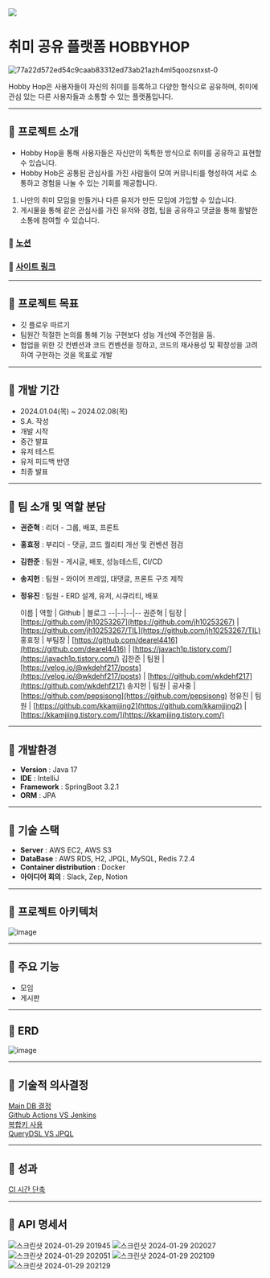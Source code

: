 <img src="https://capsule-render.vercel.app/api?type=waving&color=768CFF&height=160&text=HOBBY%20HOP!🐇&fontSize=100&fontColor=000000&section=footer&animation=fadeIn" />



# 취미 공유 플랫폼 **HOBBYHOP**
![77a22d572ed54c9caab83312ed73ab21azh4ml5qoozsnxst-0](https://github.com/hobby-hop/hobby-hop/assets/148298032/5d496bfe-c8a9-461a-a336-5632a14b62fe)

Hobby Hop은 사용자들이 자신의 취미를 등록하고 다양한 형식으로 공유하며, 취미에 관심 있는 다른 사용자들과 소통할 수 있는 플랫폼입니다.


---


## 🐇 프로젝트 소개
- Hobby Hop을 통해 사용자들은 자신만의 독특한 방식으로 취미를 공유하고 표현할 수 있습니다.
- Hobby Hob은 공통된 관심사를 가진 사람들이 모여 커뮤니티를 형성하여 서로 소통하고 경험을 나눌 수 있는 기회를 제공합니다.

1. 나만의 취미 모임을 만들거나 다른 유저가 만든 모임에 가입할 수 있습니다.
2. 게시물을 통해 같은 관심사를 가진 유저와 경험, 팁을 공유하고 댓글을 통해 활발한 소통에 참여할 수 있습니다.

### 🐇 [노션](https://teamsparta.notion.site/Hobby-Hop-75087879d9d94c0c9627d40e236ba049)
### 🐇 [사이트 링크](https://hobbyhop.site/login.html)



---


## 🐇 프로젝트 목표
- 깃 플로우 따르기
- 팀원간 적절한 논의를 통해 기능 구현보다 성능 개선에 주안점을 둠.
- 협업을 위한 깃 컨벤션과 코드 컨벤션을 정하고, 코드의 재사용성 및 확장성을 고려하여 구현하는 것을 목표로 개발


---


## 🐇 개발 기간 
- 2024.01.04(목) ~ 2024.02.08(목)
- S.A. 작성
- 개발 시작
- 중간 발표
- 유저 테스트
- 유저 피드백 반영
- 최종 발표


---

  
## 🐇 팀 소개 및 역할 분담
- **권준혁** : 리더   - 그룹, 배포, 프론트
- **홍효정** : 부리더 - 댓글, 코드 퀄리티 개선 및 컨벤션 점검
- **김한준** : 팀원   - 게시글, 배포, 성능테스트, CI/CD
- **송지헌** : 팀원   - 와이어 프레임, 대댓글, 프론트 구조 제작
- **정유진** : 팀원   - ERD 설계, 유저, 시큐리티, 배포

  이름 | 역할 | Github | 블로그 
--|--|--|--
 권준혁 | 팀장 | [https://github.com/jh10253267](https://github.com/jh10253267) | [https://github.com/jh10253267/TIL](https://github.com/jh10253267/TIL)
 홍효정 | 부팀장 | [https://github.com/dearel4416](https://github.com/dearel4416) | [https://javach1p.tistory.com/](https://javach1p.tistory.com/)
 김한준 | 팀원 | [https://velog.io/@wkdehf217/posts](https://velog.io/@wkdehf217/posts) | [https://github.com/wkdehf217](https://github.com/wkdehf217)
 송지헌 | 팀원 | 공사중 | [https://github.com/pepsisong](https://github.com/pepsisong)
 정유진 | 팀원 | [https://github.com/kkamjjing2](https://github.com/kkamjjing2) | [https://kkamjjing.tistory.com/](https://kkamjjing.tistory.com/)


---


## 🐇 개발환경
- **Version** : Java 17
- **IDE** : IntelliJ
- **Framework** : SpringBoot 3.2.1
- **ORM** : JPA


---


## 🐇 기술 스택
- **Server** : AWS EC2, AWS S3
- **DataBase** : AWS RDS, H2, JPQL, MySQL, Redis 7.2.4
- **Container distribution** : Docker
- **아이디어 회의** : Slack, Zep, Notion


---


## 🐇 프로젝트 아키텍처
![image](https://github.com/hobby-hop/hobby-hop/assets/45251507/3e742cea-f0f6-4107-a4ca-5c2d99af4bae)




---


## 🐇 주요 기능
- 모임
- 게시판

---


## 🐇 ERD
![image](https://github.com/hobby-hop/hobby-hop/assets/148298032/0ab02635-06e5-4f11-8d08-eea68875a1ba)


---


## 🐇 기술적 의사결정

[Main DB 결정](https://github.com/hobby-hop/hobby-hop/wiki/AWS-Mysql-RDS-VS-%EB%B3%84%EB%8F%84%EC%9D%98-Mysql-EC2-%EC%9D%B8%EC%8A%A4%ED%84%B4%EC%8A%A4)  
[Github Actions VS Jenkins](https://github.com/hobby-hop/hobby-hop/wiki/AWS-Mysql-RDS-VS-%EB%B3%84%EB%8F%84%EC%9D%98-Mysql-EC2-%EC%9D%B8%EC%8A%A4%ED%84%B4%EC%8A%A4)  
[복합키 사용](https://github.com/hobby-hop/hobby-hop/wiki/%EB%B3%B5%ED%95%A9%ED%82%A4-%EC%82%AC%EC%9A%A9)    
[QueryDSL VS JPQL](https://github.com/hobby-hop/hobby-hop/wiki/QueryDSL-VS-JPQL)


---

## 🐇 성과

[CI 시간 단축](https://github.com/hobby-hop/hobby-hop/wiki/CI-%EC%8B%9C%EA%B0%84-%EB%8B%A8%EC%B6%95)

---

## 🐇 API 명세서
![스크린샷 2024-01-29 201945](https://github.com/hobby-hop/hobby-hop/assets/148298032/83c34e7e-247d-4200-bd4a-4a76717aa09c)
![스크린샷 2024-01-29 202027](https://github.com/hobby-hop/hobby-hop/assets/148298032/eae7ee75-2b80-4ce3-b9ec-555ea85d37fa)
![스크린샷 2024-01-29 202051](https://github.com/hobby-hop/hobby-hop/assets/148298032/be669b80-4e04-49b4-a051-0c94c35f2d82)
![스크린샷 2024-01-29 202109](https://github.com/hobby-hop/hobby-hop/assets/148298032/e81a4257-9db5-40be-8a99-7b9f6a779920)
![스크린샷 2024-01-29 202129](https://github.com/hobby-hop/hobby-hop/assets/148298032/1e22e440-3b57-4b12-85a5-649b2c45c72b)



